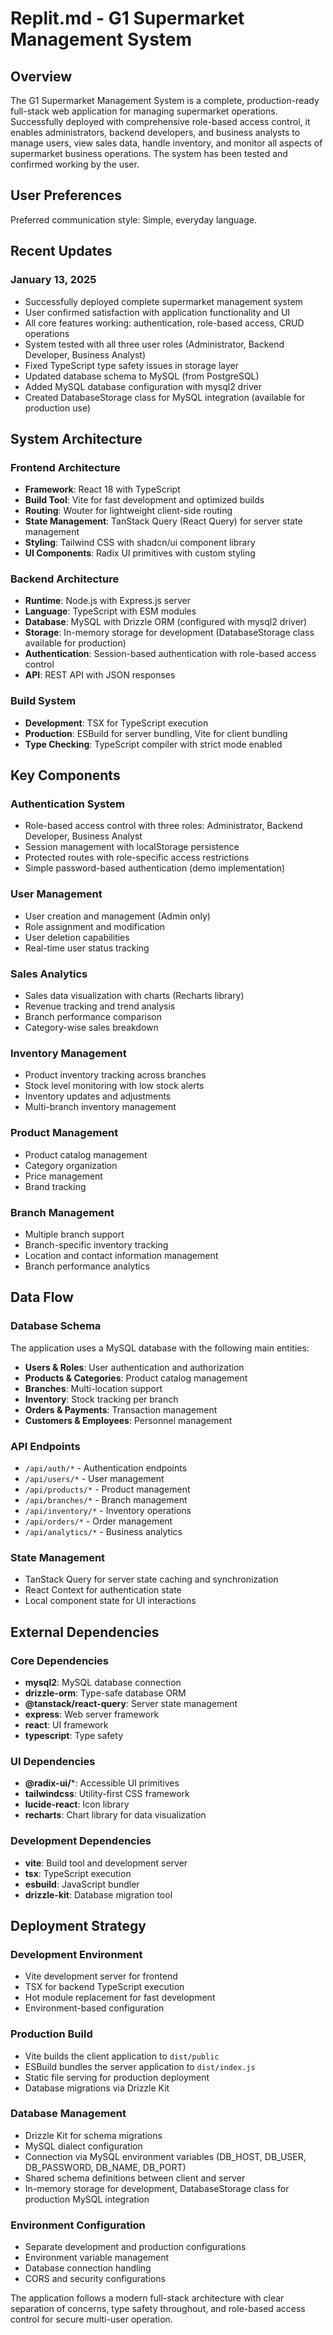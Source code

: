 # Replit.md - G1 Supermarket Management System

## Overview

The G1 Supermarket Management System is a complete, production-ready full-stack web application for managing supermarket operations. Successfully deployed with comprehensive role-based access control, it enables administrators, backend developers, and business analysts to manage users, view sales data, handle inventory, and monitor all aspects of supermarket business operations. The system has been tested and confirmed working by the user.

## User Preferences

Preferred communication style: Simple, everyday language.

## Recent Updates

### January 13, 2025
- Successfully deployed complete supermarket management system
- User confirmed satisfaction with application functionality and UI
- All core features working: authentication, role-based access, CRUD operations
- System tested with all three user roles (Administrator, Backend Developer, Business Analyst)
- Fixed TypeScript type safety issues in storage layer
- Updated database schema to MySQL (from PostgreSQL)
- Added MySQL database configuration with mysql2 driver
- Created DatabaseStorage class for MySQL integration (available for production use)

## System Architecture

### Frontend Architecture
- **Framework**: React 18 with TypeScript
- **Build Tool**: Vite for fast development and optimized builds
- **Routing**: Wouter for lightweight client-side routing
- **State Management**: TanStack Query (React Query) for server state management
- **Styling**: Tailwind CSS with shadcn/ui component library
- **UI Components**: Radix UI primitives with custom styling

### Backend Architecture
- **Runtime**: Node.js with Express.js server
- **Language**: TypeScript with ESM modules
- **Database**: MySQL with Drizzle ORM (configured with mysql2 driver)
- **Storage**: In-memory storage for development (DatabaseStorage class available for production)
- **Authentication**: Session-based authentication with role-based access control
- **API**: REST API with JSON responses

### Build System
- **Development**: TSX for TypeScript execution
- **Production**: ESBuild for server bundling, Vite for client bundling
- **Type Checking**: TypeScript compiler with strict mode enabled

## Key Components

### Authentication System
- Role-based access control with three roles: Administrator, Backend Developer, Business Analyst
- Session management with localStorage persistence
- Protected routes with role-specific access restrictions
- Simple password-based authentication (demo implementation)

### User Management
- User creation and management (Admin only)
- Role assignment and modification
- User deletion capabilities
- Real-time user status tracking

### Sales Analytics
- Sales data visualization with charts (Recharts library)
- Revenue tracking and trend analysis
- Branch performance comparison
- Category-wise sales breakdown

### Inventory Management
- Product inventory tracking across branches
- Stock level monitoring with low stock alerts
- Inventory updates and adjustments
- Multi-branch inventory management

### Product Management
- Product catalog management
- Category organization
- Price management
- Brand tracking

### Branch Management
- Multiple branch support
- Branch-specific inventory tracking
- Location and contact information management
- Branch performance analytics

## Data Flow

### Database Schema
The application uses a MySQL database with the following main entities:
- **Users & Roles**: User authentication and authorization
- **Products & Categories**: Product catalog management
- **Branches**: Multi-location support
- **Inventory**: Stock tracking per branch
- **Orders & Payments**: Transaction management
- **Customers & Employees**: Personnel management

### API Endpoints
- `/api/auth/*` - Authentication endpoints
- `/api/users/*` - User management
- `/api/products/*` - Product management
- `/api/branches/*` - Branch management
- `/api/inventory/*` - Inventory operations
- `/api/orders/*` - Order management
- `/api/analytics/*` - Business analytics

### State Management
- TanStack Query for server state caching and synchronization
- React Context for authentication state
- Local component state for UI interactions

## External Dependencies

### Core Dependencies
- **mysql2**: MySQL database connection
- **drizzle-orm**: Type-safe database ORM
- **@tanstack/react-query**: Server state management
- **express**: Web server framework
- **react**: UI framework
- **typescript**: Type safety

### UI Dependencies
- **@radix-ui/***: Accessible UI primitives
- **tailwindcss**: Utility-first CSS framework
- **lucide-react**: Icon library
- **recharts**: Chart library for data visualization

### Development Dependencies
- **vite**: Build tool and development server
- **tsx**: TypeScript execution
- **esbuild**: JavaScript bundler
- **drizzle-kit**: Database migration tool

## Deployment Strategy

### Development Environment
- Vite development server for frontend
- TSX for backend TypeScript execution
- Hot module replacement for fast development
- Environment-based configuration

### Production Build
- Vite builds the client application to `dist/public`
- ESBuild bundles the server application to `dist/index.js`
- Static file serving for production deployment
- Database migrations via Drizzle Kit

### Database Management
- Drizzle Kit for schema migrations
- MySQL dialect configuration
- Connection via MySQL environment variables (DB_HOST, DB_USER, DB_PASSWORD, DB_NAME, DB_PORT)
- Shared schema definitions between client and server
- In-memory storage for development, DatabaseStorage class for production MySQL integration

### Environment Configuration
- Separate development and production configurations
- Environment variable management
- Database connection handling
- CORS and security configurations

The application follows a modern full-stack architecture with clear separation of concerns, type safety throughout, and role-based access control for secure multi-user operation.
